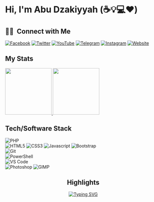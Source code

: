# Hi, I'm Abu Dzakiyyah (:coffee::bulb::computer::heart:)

##  🤝🏻 &nbsp;Connect with Me
[![Facebook](https://img.shields.io/badge/facebook-%231877F2.svg?&style=for-the-badge&logo=facebook&logoColor=white)](https://facebook.com/abydzakiyyah) 
[![Twitter](https://img.shields.io/badge/twitter-%231DA1F2.svg?&style=for-the-badge&logo=twitter&logoColor=white)](https://twitter.com/abydzakiyyah) 
[![YouTube](https://img.shields.io/badge/youtube-%23FF0000.svg?&style=for-the-badge&logo=youtube&logoColor=white)](https://youtube.com/abudzakiyyah) 
[![Telegram](https://img.shields.io/badge/telegram-grey?style=for-the-badge&logo=Telegram&logoColor=white)](https://t.me/abydzakiyyah)
[![Instagram](https://img.shields.io/badge/instagram-purple?style=for-the-badge&logo=instagram&logoColor=white)](https://instagram.com/abydzakiyyah)
[![Website](https://img.shields.io/badge/website-green?style=for-the-badge&logo=google-chrome&logoColor=white)](https://dzakiyyah.com)

## My Stats
<p>
<a href="https://abu.dzakiyyah.com">
  <img height="150em" src="https://github-readme-stats.vercel.app/api?username=cyberzilla&show_icons=true&theme=merko" />
  <img height="150em" src="https://github-readme-stats-eight-theta.vercel.app/api/top-langs/?username=cyberzilla&theme=merko&layout=compact" />
</a>
</p>

## Tech/Software Stack

![PHP](https://img.shields.io/static/v1?style=for-the-badge&logo=php&message=PHP&label=&color=777BB4&labelColor=000000)
<br/>
![HTML5](https://img.shields.io/static/v1?style=for-the-badge&logo=html5&message=HTML5&label=&color=E34F26&labelColor=000000)
![CSS3](https://img.shields.io/static/v1?style=for-the-badge&logo=css3&message=CSS3&label=&color=1572B6&labelColor=000000)
![Javascript](https://img.shields.io/static/v1?style=for-the-badge&logo=javascript&message=Javascript&label=&color=F7DF1E&labelColor=000000)
![Bootstrap](https://img.shields.io/static/v1?style=for-the-badge&logo=bootstrap&message=Bootstrap&label=&color=563d7c&labelColor=000000)
<br/>
![Git](https://img.shields.io/static/v1?style=for-the-badge&logo=git&message=Git&label=&color=F05032&labelColor=000000)
<br/>
![PowerShell](https://img.shields.io/static/v1?style=for-the-badge&logo=powershell&message=PowerShell&label=&color=5391FE&labelColor=000000)
<br/>
![VS Code](https://img.shields.io/static/v1?style=for-the-badge&logo=visual-studio-code&message=VS%20Code&label=&color=007ACC&labelColor=000000)
<br/>
![Photoshop](https://img.shields.io/static/v1?style=for-the-badge&logo=adobe-photoshop&message=Photoshop&label=&color=31A8FF&labelColor=000000)
![GIMP](https://img.shields.io/static/v1?style=for-the-badge&logo=gimp&message=GIMP&label=&color=5C5543&labelColor=000000)


<div align='center'>

## Highlights

[![Typing SVG](https://readme-typing-svg.demolab.com?font=Fira+Code&pause=1000&color=F70707&center=true&vCenter=true&width=470&lines=Software+Engineer+%7C+Ruqyah+Practitioner;Coding+is+Art+%F0%9F%91%A8%F0%9F%8F%BB%E2%80%8D%F0%9F%92%BB;VB+Classic+%7C+PHP+%7C+HTML+%7C+CSS3+%7C+HTML5)](https://git.io/typing-svg)

</div>
